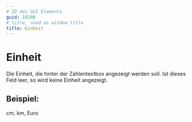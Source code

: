 ```yaml
---
# ID des GUI Elements
guid: 10108
# title, used as window title
title: Einheit
---
```


# Einheit

Die Einheit, die hinter der Zahlentextbox angezeigt werden soll. Ist dieses Feld leer, so wird keine Einheit angezeigt.

## Beispiel:

cm, km, Euro

